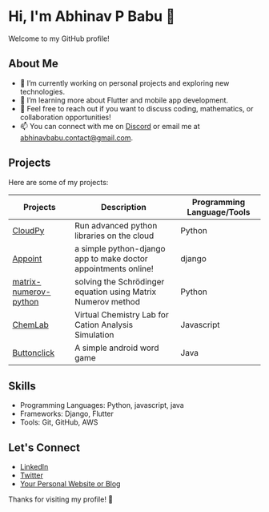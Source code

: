 # Hi, I'm Abhinav P Babu 👋

Welcome to my GitHub profile! 

## About Me

- 🔭 I’m currently working on personal projects and exploring new technologies.
- 🌱 I’m learning more about Flutter and mobile app development.
- 💬 Feel free to reach out if you want to discuss coding, mathematics, or collaboration opportunities!
- 📫 You can connect with me on [Discord](https://discord.com/users/1005716675984883723) or email me at [abhinavbabu.contact@gmail.com](mailto:abhinavbabu.contact@gmail.com).

## Projects

Here are some of my projects:

 

| Projects             |  Description                         | Programming Language/Tools                 |
|----------------------|--------------------------------------|--------------------------------------------|
| [CloudPy](cloudpy.online)|  Run advanced python libraries on the cloud | Python                          |
| [Appoint](https://github.com/thesophile/appoint) | a simple python-django app to make doctor appointments online!| django |
| [matrix-numerov-python](https://github.com/thesophile/matrix-numerov-python) | solving the Schrödinger equation using Matrix Numerov method | Python|
| [ChemLab](https://github.com/thesophile/ChemLab) |  Virtual Chemistry Lab for Cation Analysis Simulation | Javascript |
| [Buttonclick](https://github.com/thesophile/Buttonclick) | A simple android word game | Java |

## Skills

- Programming Languages: Python, javascript, java 
- Frameworks: Django, Flutter
- Tools: Git, GitHub, AWS

## Let's Connect

- [LinkedIn](your-linkedin-profile)
- [Twitter](your-twitter-handle)
- [Your Personal Website or Blog](your-website)

Thanks for visiting my profile! 🚀

